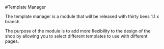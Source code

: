 #Template Manager

The template manager is a module that will be released with thirty bees 1.1.x branch. 

The purpose of the module is to add more flexibility to the design of the shop by allowing you to select different templates to use with different pages. 